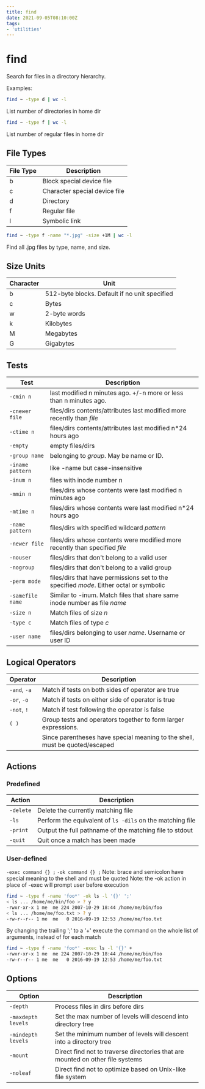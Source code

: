 ```yaml
---
title: find
date: 2021-09-05T08:10:00Z
tags:
- 'utilities'
---
```


# find

Search for files in a directory hierarchy.

Examples:

```bash
find ~ -type d | wc -l
```

List number of directories in home dir 

```bash
find ~ -type f | wc -l
```

List number of regular files in home dir

## File Types

| **File Type** | **Description**               |
| ------------- | ----------------------------- |
| b             | Block special device file     |
| c             | Character special device file |
| d             | Directory                     |
| f             | Regular file                  |
| l             | Symbolic link                 |

```bash
find ~ -type f -name "*.jpg" -size +1M | wc -l 
```

Find all .jpg files by type, name, and size.

## Size Units

| Character     | Unit                                          |
| ------------- | --------------------------------------------- |
| b             | 512-byte blocks. Default if no unit specified |
| c             | Bytes                                         |
| w             | 2-byte words                                  |
| k             | Kilobytes                                     |
| M             | Megabytes                                     |
| G             | Gigabytes                                     |

## Tests

| Test             | Description                                                                           |
| ---------------  | -------------------------------------------------------------------------------------- |
| `-cmin n`        | last modified n minutes ago. +/-n more or less than n minutes ago.                     |
| `-cnewer file`   | files/dirs contents/attributes last modified more recently than *file*                 |
| `-ctime n`       | files/dirs contents/attributes last modified n\*24 hours ago                           |
| `-empty`         | empty files/dirs                                                                       |
| `-group name`    | belonging to *group*. May be name or ID.                                               |
| `-iname pattern` | like -name but case-insensitive                                                        |
| `-inum n`        | files with inode number n                                                              |
| `-mmin n`        | files/dirs whose contents were last modified n minutes ago                             |
| `-mtime n`       | files/dirs whose contents were last modified n\*24 hours ago                           |
| `-name pattern`  | files/dirs with specified wildcard *pattern*                                           |
| `-newer file`    | files/dirs whose contents were modified more recently than specified *file*            |
| `-nouser`        | files/dirs that don't belong to a valid user                                           |
| `-nogroup`       | files/dirs that don't belong to a valid group                                          |
| `-perm mode`     | files/dirs that have permissions set to the specified *mode*. Either octal or symbolic |
| `-samefile name` | Similar to -inum. Match files that share same inode number as file *name*              |
| `-size n`        | Match files of size *n*                                                                |
| `-type c`        | Match files of type *c*                                                                |
| `-user name`     | files/dirs belonging to user *name*. Username or user ID                               |

## Logical Operators

| Operator     | Description                                                              |
| ------------ | --------------------------------------------------------------------------- |
| `-and`, `-a` | Match if tests on both sides of operator are true                           |
| `-or`, `-o`  | Match if tests on either side of operator is true                           |
| `-not`, `!`  | Match if test following the operator is false                               |
| `( )`        | Group tests and operators together to form larger expressions.              |
|              | Since parentheses have special meaning to the shell, must be quoted/escaped |

## Actions

### Predefined

| Action     | Description                                               |
| ---------- | --------------------------------------------------------- |
| `-delete`  | Delete the currently matching file                        |
| `-ls`      | Perform the equivalent of `ls -dils` on the matching file |
| `-print`   | Output the full pathname of the matching file to stdout   |
| `-quit`    | Quit once a match has been made                           |

### User-defined

`-exec command {} ;` `-ok command {} ;` Note: brace and semicolon
have special meaning to the shell and must be quoted Note: the -ok
action in place of -exec will prompt user before execution

```bash
find ~ -type f -name 'foo*' -ok ls -l '{}' ';'
< ls ... /home/me/bin/foo > ? y
-rwxr-xr-x 1 me  me 224 2007-10-29 18:44 /home/me/bin/foo
< ls ... /home/me/foo.txt > ? y
-rw-r--r-- 1 me  me   0 2016-09-19 12:53 /home/me/foo.txt 
```

By changing the trailing ';' to a '+' execute the command on the
whole list of arguments, instead of for each match

```bash
find ~ -type f -name 'foo*' -exec ls -l '{}' +
-rwxr-xr-x 1 me  me 224 2007-10-29 18:44 /home/me/bin/foo
-rw-r--r-- 1 me  me   0 2016-09-19 12:53 /home/me/foo.txt
```

## Options

| **Option**        | **Description**                                                                |
| ----------------- | ------------------------------------------------------------------------------ |
| `-depth`           | Process files in dirs before dirs                                              |
| `-maxdepth levels` | Set the max number of levels will descend into directory tree                  |
| `-mindepth levels` | Set the minimum number of levels will descent into a directory tree            |
| `-mount`           | Direct find not to traverse directories that are mounted on other file systems |
| `-noleaf`          | Direct find not to optimize based on Unix-like file system                     |


